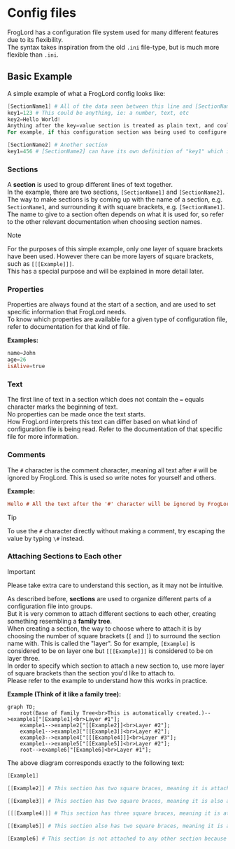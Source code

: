 # Config files
FrogLord has a configuration file system used for many different features due to its flexibility.  
The syntax takes inspiration from the old `.ini` file-type, but is much more flexible than `.ini`.  

## Basic Example
A simple example of what a FrogLord config looks like:
```PowerShell
[SectionName1] # All of the data seen between this line and [SectionName2] is part of a section named 'SectionName1'.
key1=123 # This could be anything, ie: a number, text, etc
key2=Hello World!
Anything after the key=value section is treated as plain text, and could be interpretted by FrogLord differently based on the context.
For example, if this configuration section was being used to configure information about a mod, the text here could be treated as the mod description.

[SectionName2] # Another section
key1=456 # [SectionName2] can have its own definition of "key1" which is completely independent of the "key1" seen in [SectionName1].
```

### Sections
A **section** is used to group different lines of text together.  
In the example, there are two sections, `[SectionName1]` and `[SectionName2]`.  
The way to make sections is by coming up with the name of a section, e.g. `SectionName1`, and surrounding it with square brackets, e.g. `[SectionName1]`.  
The name to give to a section often depends on what it is used for, so refer to the other relevant documentation when choosing section names.  

> [!NOTE]
> For the purposes of this simple example, only one layer of square brackets have been used.
> However there can be more layers of square brackets, such as `[[[Example]]]`.  
> This has a special purpose and will be explained in more detail later.

### Properties
Properties are always found at the start of a section, and are used to set specific information that FrogLord needs.  
To know which properties are available for a given type of configuration file, refer to documentation for that kind of file.  

**Examples:**  
```PowerShell
name=John
age=26
isAlive=true
```

### Text  
The first line of text in a section which does not contain the `=` equals character marks the beginning of text.  
No properties can be made once the text starts.  
How FrogLord interprets this text can differ based on what kind of configuration file is being read. Refer to the documentation of that specific file for more information.  

### Comments  
The `#` character is the comment character, meaning all text after `#` will be ignored by FrogLord.
This is used so write notes for yourself and others.  

**Example:**  
```ini
Hello # All the text after the '#' character will be ignored by FrogLord, so FrogLord will only see 'Hello'.
```

> [!TIP]
> To use the `#` character directly without making a comment, try escaping the value by typing `\#` instead.  

### Attaching Sections to Each other 
> [!IMPORTANT]
> Please take extra care to understand this section, as it may not be intuitive.

As described before, **sections** are used to organize different parts of a configuration file into groups.  
But it is very common to attach different sections to each other, creating something resembling a **family tree**.  
When creating a section, the way to choose where to attach it is by choosing the number of square brackets (`[` and `]`) to surround the section name with.
This is called the "layer". So for example, `[Example]` is considered to be on layer one but `[[[Example]]]` is considered to be on layer three.  
In order to specify which section to attach a new section to, use more layer of square brackets than the section you'd like to attach to.  
Please refer to the example to understand how this works in practice.  

**Example (Think of it like a family tree):**  
```mermaid
graph TD;
    root(Base of Family Tree<br>This is automatically created.)-->example1["[Example1]<br>Layer #1"];
    example1-->example2["[[Example2]]<br>Layer #2"];
    example1-->example3["[[Example3]]<br>Layer #2"];
    example3-->example4["[[[Example4]]]<br>Layer #3"];
    example1-->example5["[[Example5]]<br>Layer #2"];
    root-->example6["[Example6]<br>Layer #1"];
```

The above diagram corresponds exactly to the following text:
```PowerShell
[Example1]

[[Example2]] # This section has two square braces, meaning it is attached to [Example1].

[[Example3]] # This section has two square braces, meaning it is also attached to [Example1], NOT [[Example2]].

[[[Example4]]] # This section has three square braces, meaning it is attached to the most recent section on layer two, which is [[Example3]].

[[Example5]] # This section also has two square braces, meaning it is attached to [Example1].

[Example6] # This section is not attached to any other section because there is no such thing as a section with zero square brackets.  
```